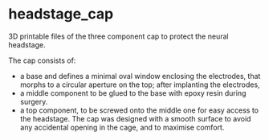 # headstage_cap
3D printable files of the three component cap to protect the neural headstage.

The cap consists of:
- a base and defines a minimal oval window enclosing the electrodes, that morphs to a circular aperture on the top; after implanting the electrodes,
- a middle component to be glued to the base with epoxy resin during surgery.
- a top component, to be screwed onto the middle one for easy access to the headstage.
 The cap was designed with a smooth surface to avoid any accidental opening in the cage, and to maximise comfort.

